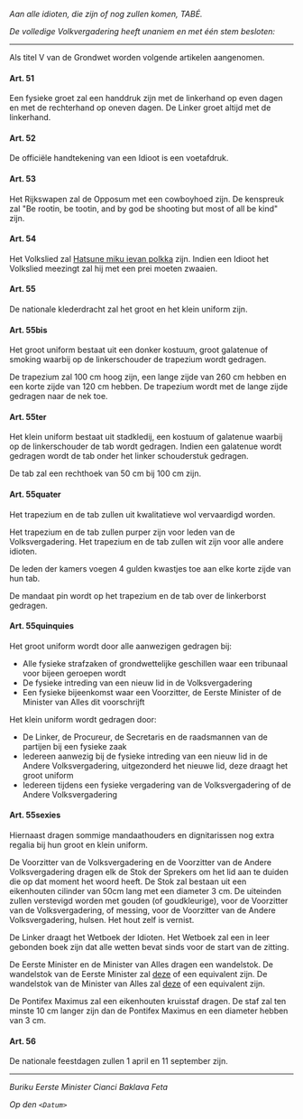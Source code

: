 _Aan alle idioten, die zijn of nog zullen komen, TABÉ._

_De volledige Volkvergadering heeft unaniem en met één stem besloten:_

--------------------------
Als titel V van de Grondwet worden volgende artikelen aangenomen.

#### Art. 51
Een fysieke groet zal een handdruk zijn met de linkerhand op even dagen en met de rechterhand op oneven dagen. De Linker groet altijd met de linkerhand.

#### Art. 52
De officiële handtekening van een Idioot is een voetafdruk.

#### Art. 53
Het Rijkswapen zal de Opposum met een cowboyhoed zijn. De kenspreuk zal "Be rootin, be tootin, and by god be shooting but most of all be kind" zijn.

#### Art. 54
Het Volkslied zal [Hatsune miku ievan polkka](https://www.youtube.com/watch?v=widZEAJc0QM) zijn. Indien een Idioot het Volkslied meezingt zal hij met een prei moeten zwaaien.

#### Art. 55
De nationale klederdracht zal het groot en het klein uniform zijn.

#### Art. 55bis
Het groot uniform bestaat uit een donker kostuum, groot galatenue of smoking waarbij op de linkerschouder de trapezium wordt gedragen.

De trapezium zal 100 cm hoog zijn, een lange zijde van 260 cm hebben en een korte zijde van 120 cm hebben.
De trapezium wordt met de lange zijde gedragen naar de nek toe.

#### Art. 55ter
Het klein uniform bestaat uit stadkledij, een kostuum of galatenue waarbij op de linkerschouder de tab wordt gedragen. 
Indien een galatenue wordt gedragen wordt de tab onder het linker schouderstuk gedragen.

De tab zal een rechthoek van 50 cm bij 100 cm zijn.

#### Art. 55quater
Het trapezium en de tab zullen uit kwalitatieve wol vervaardigd worden.

Het trapezium en de tab zullen purper zijn voor leden van de Volksvergadering.
Het trapezium en de tab zullen wit zijn voor alle andere idioten.

De leden der kamers voegen 4 gulden kwastjes toe aan elke korte zijde van hun tab.

De mandaat pin wordt op het trapezium en de tab over de linkerborst gedragen.

#### Art. 55quinquies
Het groot uniform wordt door alle aanwezigen gedragen bij: 

* Alle fysieke strafzaken of grondwettelijke geschillen waar een tribunaal voor bijeen geroepen wordt
* De fysieke intreding van een nieuw lid in de Volksvergadering
* Een fysieke bijeenkomst waar een Voorzitter, de Eerste Minister of de Minister van Alles dit voorschrijft

Het klein uniform wordt gedragen door:

* De Linker, de Procureur, de Secretaris en de raadsmannen van de partijen bij een fysieke zaak
* Iedereen aanwezig bij de fysieke intreding van een nieuw lid in de Andere Volksvergadering, uitgezonderd het nieuwe lid, deze draagt het groot uniform
* Iedereen tijdens een fysieke vergadering van de Volksvergadering of de Andere Volksvergadering

#### Art. 55sexies
Hiernaast dragen sommige mandaathouders en dignitarissen nog extra regalia bij hun groot en klein uniform.

De Voorzitter van de Volksvergadering en de Voorzitter van de Andere Volksvergadering dragen elk de Stok der Sprekers om het lid aan te duiden die op dat moment het woord heeft.
De Stok zal bestaan uit een eikenhouten cilinder van 50cm lang met een diameter 3 cm. De uiteinden zullen verstevigd worden met gouden (of goudkleurige), voor de Voorzitter van de Volksvergadering, of messing, voor de Voorzitter van de Andere Volksvergadering, hulsen. Het hout zelf is vernist.

De Linker draagt het Wetboek der Idioten. 
Het Wetboek zal een in leer gebonden boek zijn dat alle wetten bevat sinds voor de start van de zitting.

De Eerste Minister en de Minister van Alles dragen een wandelstok.
De wandelstok van de Eerste Minister zal [deze](https://www.cavagnini.com/en/bastoni-da-passeggio/74-20296-elegant-cavagnini-artisan-walking-stick-style-and-quality-made-in-italy-2-head-model.html) of een equivalent zijn.
De wandelstok van de Minister van Alles zal [deze](https://www.cavagnini.com/en/bastoni-da-passeggio/75-20645-elegant-cavagnini-artisan-walking-stick-style-and-quality-made-in-italy-2-head-model.html) of een equivalent zijn.

De Pontifex Maximus zal een eikenhouten kruisstaf dragen. De staf zal ten minste 10 cm langer zijn dan de Pontifex Maximus en een diameter hebben van 3 cm.

#### Art. 56
De nationale feestdagen zullen 1 april en 11 september zijn.

--------------------------

_Buriku Eerste Minister Cianci Baklava Feta_

_Op den ``<Datum>``_